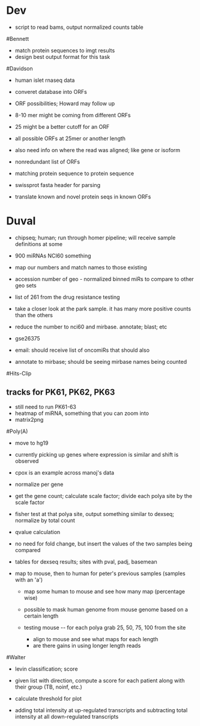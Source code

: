 # Dev

+ script to read bams, output normalized counts table

#Bennett

+ match protein sequences to imgt results
+ design best output format for this task

#Davidson

+ human islet rnaseq data
+ converet database into ORFs
+ ORF possibilities; Howard may follow up
+ 8-10 mer might be coming from different ORFs
+ 25 might be a better cutoff for an ORF
+ all possible ORFs at 25mer or another length
+ also need info on where the read was aligned; like gene or isoform

+ nonredundant list of ORFs
+ matching protein sequence to protein sequence

+ swissprot fasta header for parsing
+ translate known and novel protein seqs in known ORFs

# Duval

+ chipseq; human; run through homer pipeline; will receive sample definitions at some

+ 900 miRNAs NCI60 something
+ map our numbers and match names to those existing
+ accession number of geo - normalized binned miRs to compare to other geo sets
+ list of 261 from the drug resistance testing
+ take a closer look at the park sample. it has many more positive counts than the others
+ reduce the number to nci60 and mirbase. annotate; blast; etc
+ gse26375
+ email: should receive list of oncomiRs that should also
+ annotate to mirbase; should be seeing mirbase names being counted

#Hits-Clip

## tracks for PK61, PK62, PK63

+ still need to run PK61-63
+ heatmap of miRNA, something that you can zoom into
+ matrix2png

#Poly(A)

+ move to hg19

+ currently picking up genes where expression is similar and shift is observed
+ cpox is an example across manoj's data
+ normalize per gene
+ get the gene count; calculate scale factor; divide each polya site by the scale factor
+ fisher test at that polya site, output something similar to dexseq; normalize by total count
+ qvalue calculation
+ no need for fold change, but insert the values of the two samples being compared

+ tables for dexseq results; sites with pval, padj, basemean

+ map to mouse, then to human for peter's previous samples (samples with an 'a')
    + map some human to mouse and see how many map (percentage wise)
    + possible to mask human genome from mouse genome based on a certain length

    + testing mouse -- for each polya grab 25, 50, 75, 100 from the site
        + align to mouse and see what maps for each length
        + are there gains in using longer length reads

#Walter

+ levin classification; score
+ given list with direction, compute a score for each patient along with their group (TB, noinf, etc.)
+ calculate threshold for plot

+ adding total intensity at up-regulated transcripts and subtracting total intensity at all down-regulated transcripts
